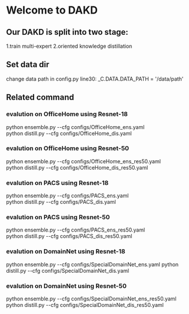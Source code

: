 # Welcome to DAKD
## Our DAKD is split into two stage:
1.train  multi-expert
2.oriented knowledge distillation

## Set data dir
change data path in config.py line30:
_C.DATA.DATA_PATH = '/data/path'

## Related command

### evalution on OfficeHome using Resnet-18
python ensemble.py --cfg configs/OfficeHome_ens.yaml  
python distill.py --cfg configs/OfficeHome_dis.yaml 

### evalution on OfficeHome using Resnet-50 
python ensemble.py --cfg configs/OfficeHome_ens_res50.yaml  
python distill.py --cfg configs/OfficeHome_dis_res50.yaml

### evalution on PACS using Resnet-18 
python ensemble.py --cfg configs/PACS_ens.yaml  
python distill.py --cfg configs/PACS_dis.yaml

### evalution on PACS using Resnet-50 
python ensemble.py --cfg configs/PACS_ens_res50.yaml  
python distill.py --cfg configs/PACS_dis_res50.yaml


### evalution on DomainNet using Resnet-18 
python ensemble.py --cfg configs/SpecialDomainNet_ens.yaml
python distill.py --cfg configs/SpecialDomainNet_dis.yaml

### evalution on DomainNet using Resnet-50 
python ensemble.py --cfg configs/SpecialDomainNet_ens_res50.yaml
python distill.py --cfg configs/SpecialDomainNet_dis_res50.yaml
